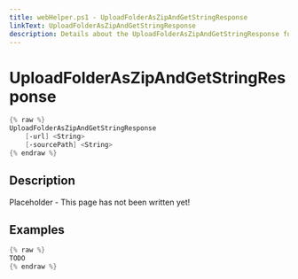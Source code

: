 ```yaml
---
title: webHelper.ps1 - UploadFolderAsZipAndGetStringResponse
linkText: UploadFolderAsZipAndGetStringResponse
description: Details about the UploadFolderAsZipAndGetStringResponse function in webHelper.ps1 helper script
---
```


# UploadFolderAsZipAndGetStringResponse

```PowerShell
{% raw %}
UploadFolderAsZipAndGetStringResponse
    [-url] <String>
    [-sourcePath] <String>
{% endraw %}
```

## Description

Placeholder - This page has not been written yet!

## Examples

```PowerShell
{% raw %}
TODO
{% endraw %}
```
